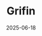 ---  
layout: startup_page  
title: "Grifin"  
id: "grifin.com"  
permalink: "/grifingrifin.com06182025/"  
website: "https://www.grifin.com/"  
funding_round: "Series A"  
funding_amount: "$11M"  
investors: "Nava Ventures, TTV, Draper Associates, Gaingels, Nevcaut Ventures, Alloy Labs, etc."  
about: "Grifin is an innovative investment app that links investing to daily spending, allowing users to invest in the brands they love. The app creates personalized investment portfolios based on users' everyday habits, automatically purchasing stocks in companies where the investor is already a customer. With Grifin, users can invest gradually, one dollar at a time."  
markets: "Fintech, Financial Services"  
hq: "Tampa, Florida, United States"  
founded_year: "2016"  
linkedin: "https://www.linkedin.com/company/grifinapp"  
twitter: ""  
instagram: "https://www.instagram.com/p/DKPhtuZNgT4/"  
facebook: ""  
crunchbase: "https://www.crunchbase.com/organization/grifin"  
pitchbook: ""  

date_display: "18-Jun-2025"  
date: "2025-06-18"

# SEO Optimization  
meta_title: "Grifin - Series A Funding ($11M)"  
meta_description: "Grifin, Grifin is an innovative investment app that links investing to daily spending, allowing users to invest in the brands they love. The app creates perso..."  
meta_keywords: "Grifin, Fintech, Financial Services, Series A funding"  
canonical_url: "https://startup.projectstartups.com/grifingrifin.com06182025/"  
---